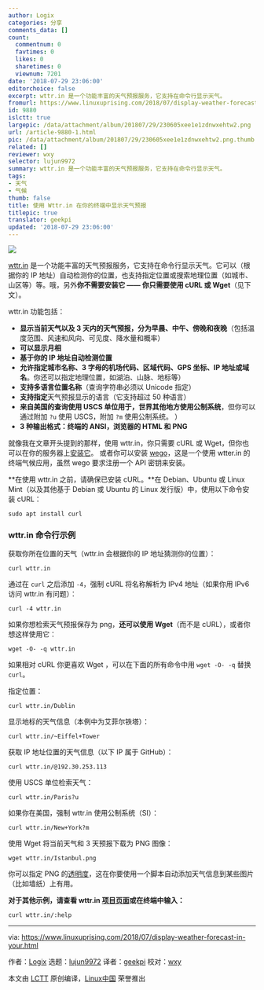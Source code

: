 ```yaml
---
author: Logix
categories: 分享
comments_data: []
count:
  commentnum: 0
  favtimes: 0
  likes: 0
  sharetimes: 0
  viewnum: 7201
date: '2018-07-29 23:06:00'
editorchoice: false
excerpt: wttr.in 是一个功能丰富的天气预报服务，它支持在命令行显示天气。
fromurl: https://www.linuxuprising.com/2018/07/display-weather-forecast-in-your.html
id: 9880
islctt: true
largepic: /data/attachment/album/201807/29/230605xee1e1zdnwxehtw2.png
url: /article-9880-1.html
pic: /data/attachment/album/201807/29/230605xee1e1zdnwxehtw2.png.thumb.jpg
related: []
reviewer: wxy
selector: lujun9972
summary: wttr.in 是一个功能丰富的天气预报服务，它支持在命令行显示天气。
tags:
- 天气
- 气候
thumb: false
title: 使用 Wttr.in 在你的终端中显示天气预报
titlepic: true
translator: geekpi
updated: '2018-07-29 23:06:00'
---
```


![](/data/attachment/album/201807/29/230605xee1e1zdnwxehtw2.png)


[wttr.in](https://wttr.in/) 是一个功能丰富的天气预报服务，它支持在命令行显示天气。它可以（根据你的 IP 地址）自动检测你的位置，也支持指定位置或搜索地理位置（如城市、山区等）等。哦，另外**你不需要安装它 —— 你只需要使用 cURL 或 Wget**（见下文）。


wttr.in 功能包括：


* **显示当前天气以及 3 天内的天气预报，分为早晨、中午、傍晚和夜晚**（包括温度范围、风速和风向、可见度、降水量和概率）
* **可以显示月相**
* **基于你的 IP 地址自动检测位置**
* **允许指定城市名称、3 字母的机场代码、区域代码、GPS 坐标、IP 地址或域名**。你还可以指定地理位置，如湖泊、山脉、地标等）
* **支持多语言位置名称**（查询字符串必须以 Unicode 指定）
* **支持指定**天气预报显示的语言（它支持超过 50 种语言）
* **来自美国的查询使用 USCS 单位用于，世界其他地方使用公制系统**，但你可以通过附加 `?u` 使用 USCS，附加 `?m` 使用公制系统。 ）
* **3 种输出格式：终端的 ANSI，浏览器的 HTML 和 PNG**


就像我在文章开头提到的那样，使用 wttr.in，你只需要 cURL 或 Wget，但你也可以在你的服务器上[安装它](https://github.com/chubin/wttr.in#installation)。 或者你可以安装 [wego](https://github.com/schachmat/wego)，这是一个使用 wtter.in 的终端气候应用，虽然 wego 要求注册一个 API 密钥来安装。


**在使用 wttr.in 之前，请确保已安装 cURL。**在 Debian、Ubuntu 或 Linux Mint（以及其他基于 Debian 或 Ubuntu 的 Linux 发行版）中，使用以下命令安装 cURL：



```
sudo apt install curl

```

### wttr.in 命令行示例


获取你所在位置的天气（wttr.in 会根据你的 IP 地址猜测你的位置）：



```
curl wttr.in

```

通过在 `curl` 之后添加 `-4`，强制 cURL 将名称解析为 IPv4 地址（如果你用 IPv6 访问 wttr.in 有问题）：



```
curl -4 wttr.in

```

如果你想检索天气预报保存为 png，**还可以使用 Wget**（而不是 cURL），或者你想这样使用它：



```
wget -O- -q wttr.in

```

如果相对 cURL 你更喜欢 Wget ，可以在下面的所有命令中用 `wget -O- -q` 替换 `curl`。


指定位置：



```
curl wttr.in/Dublin

```

显示地标的天气信息（本例中为艾菲尔铁塔）：



```
curl wttr.in/~Eiffel+Tower

```

获取 IP 地址位置的天气信息（以下 IP 属于 GitHub）：



```
curl wttr.in/@192.30.253.113

```

使用 USCS 单位检索天气：



```
curl wttr.in/Paris?u

```

如果你在美国，强制 wttr.in 使用公制系统（SI）：



```
curl wttr.in/New+York?m

```

使用 Wget 将当前天气和 3 天预报下载为 PNG 图像：



```
wget wttr.in/Istanbul.png

```

你可以指定 PNG 的[透明度](https://github.com/chubin/wttr.in#supported-formats)，这在你要使用一个脚本自动添加天气信息到某些图片（比如墙纸）上有用。


**对于其他示例，请查看 wttr.in [项目页面](https://github.com/chubin/wttr.in)或在终端中输入：**



```
curl wttr.in/:help

```



---


via: <https://www.linuxuprising.com/2018/07/display-weather-forecast-in-your.html>


作者：[Logix](https://plus.google.com/118280394805678839070) 选题：[lujun9972](https://github.com/lujun9972) 译者：[geekpi](https://github.com/geekpi) 校对：[wxy](https://github.com/wxy)


本文由 [LCTT](https://github.com/LCTT/TranslateProject) 原创编译，[Linux中国](https://linux.cn/) 荣誉推出